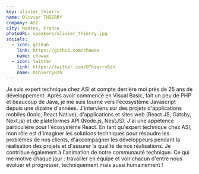 ```yaml
---
key: olivier_thierry
name: Olivier THIERRY
company: ASI
city: Nantes, France
photoURL: speakers/olivier_thierry.jpg
socials:
  - icon: github
    link: https://github.com/chawax
    name: chawax
  - icon: twitter
    link: https://twitter.com/OThierryBzh
    name: OThierryBzh
---
```


Je suis expert technique chez ASI et compte derrière moi près de 25 ans de développement. Après avoir commencé en Visual Basic, fait un peu de PHP et beaucoup de Java, je me suis tourné vers l'écosystème Javascript depuis une dizaine d'années. J'interviens sur des projets d'applications mobiles (Ionic, React Native), d'applications et sites web (React JS, Gatsby, Next.js) et de plateformes API (Node.js, NestJS). J'ai une appétence particulière pour l'écosystème React. En tant qu'expert technique chez ASI, mon rôle est d'imaginer les solutions techniques pour résoudre les problèmes de nos clients, d'accompagner les développeurs pendant la réalisation des projets et d'assurer la qualité de nos réalisations. Je contribue également à l'animation de notre communauté technique. Ce qui me motive chaque jour : travailler en équipe et voir chacun d'entre nous évoluer et progresser, techniquement mais aussi humainement !